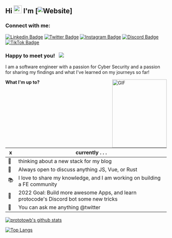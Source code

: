

## Hi <img src="https://media.giphy.com/media/hvRJCLFzcasrR4ia7z/giphy.gif" width="25px"> I'm [![Website](https://img.shields.io/badge/Tobias%20Rauer-JS%20Dev-yellow)]

### Connect with me:

[![Linkedin Badge](https://img.shields.io/badge/-LinkedIn-0e76a8?style=flat-square&logo=Linkedin&logoColor=white)][linkedin]
[![Twitter Badge](https://img.shields.io/twitter/follow/prototowb?label=Follow&style=social)][twitter]
[![Instagram Badge](https://img.shields.io/badge/-Instagram-e4405f?style=flat-square&logo=Instagram&logoColor=white)][instagram]
[![Discord Badge](https://img.shields.io/badge/Discord-Join!-6a0dad)][discord]
[![TikTok Badge](https://img.shields.io/badge/TikTok-Follow-blue)][tiktok]

### Happy to meet you! &nbsp; ![](https://visitor-badge.glitch.me/badge?page_id=prototowb.prototowb)

I am a software engineer with a passion for Cyber Security and a passion for sharing my findings and what I've learned on my journeys so far!

<img align="right" alt="GIF" src="https://github.com/prototowb/prototowb/blob/main/sir-cat-laptop.gif" width="170" height="213" />

**What I'm up to?**

  |x|currently . . .|
  |---|---|
  |📰| thinking about a new stack for my blog |
  |🔭| Always open to discuss anything JS, Vue, or Rust |
  |📚| I love to share my knowledge, and I am working on building a FE community |
  |🥅| 2022 Goal: Build more awesome Apps, and learn protocode's Discord bot some new tricks |
  |💬| You can ask me anything @twitter |

[![prototowb's github stats](https://github-readme-stats.vercel.app/api?username=prototowb&count_private=true&include_all_commits=true&theme=cobalt)](https://google.com)

[![Top Langs](https://github-readme-stats.vercel.app/api/top-langs/?username=anuraghazra&layout=compact)](https://github.com/anuraghazra/github-readme-stats)



<!-- variables that are used above -->
[linkedin]: https://www.linkedin.com/in/tobias-rauer/
[twitter]: https://twitter.com/prototowb/
[instagram]: https://www.instagram.com/protocode_/
[discord]: https://discord.gg/XB3KCDwgzk
[tiktok]: https://www.tiktok.com/@protocode_
